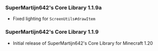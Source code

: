 ### SuperMartijn642's Core Library 1.1.9a
- Fixed lighting for `ScreenUtils#drawItem`

### SuperMartijn642's Core Library 1.1.9
- Initial release of SuperMartijn642's Core Library for Minecraft 1.20
